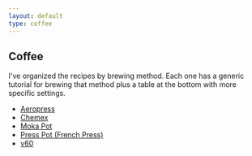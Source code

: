 ```yaml
---
layout: default
type: coffee
---
```


## Coffee ##

I've organized the recipes by brewing method. Each one has a generic tutorial
for brewing that method plus a table at the bottom with more specific settings.

 - [Aeropress](aeropress.html)
 - [Chemex](chemex.html)
 - [Moka Pot](moka_pot.html)
 - [Press Pot (French Press)](press_pot.html)
 - [v60](v60.html)
